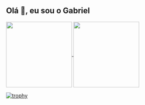 ## Olá 👋, eu sou o Gabriel 



 <div>
   <a href="https://github.com/Gadu05">
    <img align="center" height="180em" src="https://github-readme-stats.vercel.app/api?username=Gadu05&count_private=true&show_icons=true&theme=tokyonight"/>
  </a>
  
  <a href="https://github.com/Gadu05">
    <img align="center" height="180em" src="https://github-readme-stats.vercel.app/api/top-langs/?username=Gadu05&count_private=true&layout=compact&theme=tokyonight" />
  </a>
</div>

[![trophy](https://github-profile-trophy.vercel.app/?username=gadu05&theme=onedark)](https://github.com/ryo-ma/github-profile-trophy)

<!--
**Gadu05/Gadu05** is a ✨ _special_ ✨ repository because its `README.md` (this file) appears on your GitHub profile.

Here are some ideas to get you started:

- 🔭 I’m currently working on ...
- 🌱 I’m currently learning ...
- 👯 I’m looking to collaborate on ...
- 🤔 I’m looking for help with ...
- 💬 Ask me about ...
- 📫 How to reach me: ...
- 😄 Pronouns: ...
- ⚡ Fun fact: ...
-->
